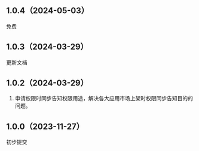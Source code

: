 ## 1.0.4（2024-05-03）
免费
## 1.0.3（2024-03-29）
更新文档
## 1.0.2（2024-03-29）
1. 申请权限时同步告知权限用途，解决各大应用市场上架时权限同步告知目的的问题。
## 1.0.0（2023-11-27）
初步提交
